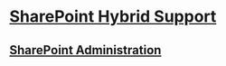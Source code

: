 # [SharePoint Hybrid Support](../sharepoint-hybrid.md)

## [SharePoint Administration](../hybrid-admin/index.md)
